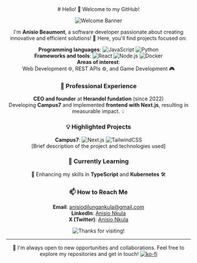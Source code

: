 
<div align="center">
# Hello! 👋 Welcome to my GitHub!

![Welcome Banner](https://via.placeholder.com/800x200.png?text=Welcome+to+my+GitHub!) <!-- Replace with a link to your custom image -->

I'm **Anisio Beaumont**, a software developer passionate about creating innovative and efficient solutions! 🚀 Here, you'll find projects focused on:

**Programming languages**: ![JavaScript](https://img.shields.io/badge/JavaScript-F7DF1E?style=flat&logo=javascript&logoColor=black) ![Python](https://img.shields.io/badge/Python-3776AB?style=flat&logo=python&logoColor=white)<br/>
**Frameworks and tools**: ![React](https://img.shields.io/badge/React-61DAFB?style=flat&logo=react&logoColor=white) ![Node.js](https://img.shields.io/badge/Node.js-339933?style=flat&logo=node.js&logoColor=white) ![Docker](https://img.shields.io/badge/Docker-2496ED?style=flat&logo=docker&logoColor=white)<br/>
**Areas of interest**: <br/>Web Development 🌐, REST APIs ⚙️, and Game Development 🎮

### 💼 Professional Experience

**CEO and founder** at **Herandel fundation** (since 2022)<br/>
Developing **Campus7** and implemented **frontend with Next.js**, resulting in measurable impact. 💡

### 💡 Highlighted Projects

**Campus7**: ![Next.js](https://img.shields.io/badge/Next.js-000000?style=flat&logo=next.js&logoColor=white) ![TailwindCSS](https://img.shields.io/badge/TailwindCSS-38B2AC?style=flat&logo=tailwind-css&logoColor=white)<br/>
[Brief description of the project and technologies used]
<!--
- **[Another Project]**: ![React](https://img.shields.io/badge/React-61DAFB?style=flat&logo=react&logoColor=white) ![Node.js](https://img.shields.io/badge/Node.js-339933?style=flat&logo=node.js&logoColor=white)
  - [Short description of the project]
-->
### 🌱 Currently Learning<br/>
📖 Enhancing my skills in **TypeScript** and **Kubernetes** 🛠️

### 📫 How to Reach Me<br/>
**Email**: [anisiodilungankula@gmail.com](mailto:anisiodilungankula@gmail.com)<br/>
**LinkedIn**: [Anisio Nkula](https://www.linkedin.com/in/anisionkula/)<br/>
**X (Twitter)**: [Anisio Nkula](https://x.com/AnisioBeaumont)<br/>

![Thanks for visiting!](https://via.placeholder.com/800x100.png?text=Thanks+for+visiting+my+GitHub!) <!-- Replace with another custom image -->

---

💬 I'm always open to new opportunities and collaborations. Feel free to explore my repositories and get in touch!
[![ko-fi](https://ko-fi.com/img/githubbutton_sm.svg)](https://ko-fi.com/Q5Q7132CC6)

</div>
